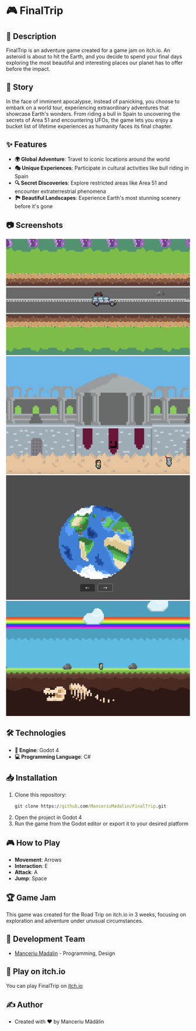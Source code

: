 # 🎮 FinalTrip

## 📖 Description
FinalTrip is an adventure game created for a game jam on itch.io. An asteroid is about to hit the Earth, and you decide to spend your final days exploring the most beautiful and interesting places our planet has to offer before the impact.

## 🌟 Story
In the face of imminent apocalypse, instead of panicking, you choose to embark on a world tour, experiencing extraordinary adventures that showcase Earth's wonders. From riding a bull in Spain to uncovering the secrets of Area 51 and encountering UFOs, the game lets you enjoy a bucket list of lifetime experiences as humanity faces its final chapter.

## ✨ Features
- **🌍 Global Adventure**: Travel to iconic locations around the world
- **🎭 Unique Experiences**: Participate in cultural activities like bull riding in Spain
- **🔍 Secret Discoveries**: Explore restricted areas like Area 51 and encounter extraterrestrial phenomena
- **🏞️ Beautiful Landscapes**: Experience Earth's most stunning scenery before it's gone

## 📷 Screenshots
![Screenshot 1](https://github.com/ManceriuMadalin/FinalTrip/blob/main/screenshots/screenshot1.jpeg)
![Screenshot 2](https://github.com/ManceriuMadalin/FinalTrip/blob/main/screenshots/screenshot2.jpeg)
![Screenshot 3](https://github.com/ManceriuMadalin/FinalTrip/blob/main/screenshots/screenshot3.jpeg)
![Screenshot 4](https://github.com/ManceriuMadalin/FinalTrip/blob/main/screenshots/screenshot4.jpeg)

## 🛠️ Technologies
- **🎲 Engine**: Godot 4
- **💻 Programming Language**: C#

## 📥 Installation
1. Clone this repository:
   ```bat
   git clone https://github.com/ManceriuMadalin/FinalTrip.git
   ```
3. Open the project in Godot 4
4. Run the game from the Godot editor or export it to your desired platform

## 🎮 How to Play
- **Movement**: Arrows
- **Interaction**: E
- **Attack**: A
- **Jump**: Space

## 🏆 Game Jam
This game was created for the Road Trip on itch.io in 3 weeks, focusing on exploration and adventure under unusual circumstances.

## 👥 Development Team
- [Manceriu Madalin](https://github.com/ManceriuMadalin) - Programming, Design

## 🎲 Play on itch.io
You can play FinalTrip on [itch.io](https://username.itch.io/finaltrip)
  
## ✍️ Author

- Created with ❤️ by Manceriu Mădălin
